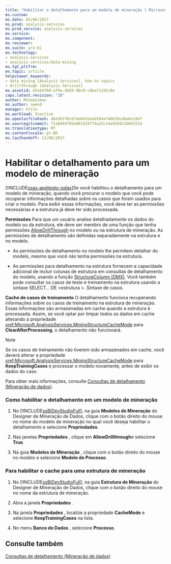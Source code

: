 ```yaml
---
title: "Habilitar o detalhamento para um modelo de mineração | Microsoft Docs"
ms.custom: 
ms.date: 03/06/2017
ms.prod: analysis-services
ms.prod_service: analysis-services
ms.service: 
ms.component: 
ms.reviewer: 
ms.suite: pro-bi
ms.technology:
- analysis-services
- analysis-services/data-mining
ms.tgt_pltfrm: 
ms.topic: article
helpviewer_keywords:
- data mining [Analysis Services], how-to topics
- drillthrough [Analysis Services]
ms.assetid: 4fa44f60-ef9a-4b59-98c0-c0baf1195c8e
caps.latest.revision: "28"
author: Minewiskan
ms.author: owend
manager: kfile
ms.workload: Inactive
ms.openlocfilehash: 46e501f0c67ee041beeb504af46629cdbe6e1def
ms.sourcegitcommit: f1a6944f95dd015d3774a25c14a919421b09151b
ms.translationtype: MT
ms.contentlocale: pt-BR
ms.lasthandoff: 12/08/2017
---
```

# <a name="enable-drillthrough-for-a-mining-model"></a>Habilitar o detalhamento para um modelo de mineração
[!INCLUDE[ssas-appliesto-sqlas](../../includes/ssas-appliesto-sqlas.md)]Se você habilitou o detalhamento para um modelo de mineração, quando você procurar o modelo que você pode recuperar informações detalhadas sobre os casos que foram usados para criar o modelo. Para exibir essas informações, você deve ter as permissões necessárias e a estrutura já deve ter sido processada.  
  
 **Permissões** Para que um usuário analise detalhadamente os dados do modelo ou da estrutura, ele deve ser membro de uma função que tenha permissões [AllowDrillThrough](../../analysis-services/scripting/properties/allowdrillthrough-element-assl.md) no modelo ou na estrutura de mineração. As permissões de detalhamento são definidas separadamente na estrutura e no modelo.  
  
-   As permissões de detalhamento no modelo lhe permitem detalhar do modelo, mesmo que você não tenha permissões na estrutura.  
  
-   As permissões para detalhamento na estrutura fornecem a capacidade adicional de incluir colunas de estrutura em consultas de detalhamento do modelo, usando a função [StructureColumn &#40;DMX&#41;](../../dmx/structurecolumn-dmx.md). Você também pode consultar os casos de teste e treinamento na estrutura usando a sintaxe SELECT… DE \<estrutura >. Sintaxe de casos.  
  
 **Cache de casos de treinamento** O detalhamento funciona recuperando informações sobre os casos de treinamento na estrutura de mineração. Essas informações são armazenadas em cache quando a estrutura é processada. Assim, se você optar por limpar todos os dados em cache alterando a propriedade <xref:Microsoft.AnalysisServices.MiningStructureCacheMode> para **ClearAfterProcessing**, o detalhamento não funcionará.  
  
> [!NOTE]  
>  Se os casos de treinamento não tiverem sido armazenados em cache, você deverá alterar a propriedade <xref:Microsoft.AnalysisServices.MiningStructureCacheMode> para **KeepTrainingCases** e processar o modelo novamente, antes de exibir os dados do caso.  
  
 Para obter mais informações, consulte [Consultas de detalhamento &#40;Mineração de dados&#41;](../../analysis-services/data-mining/drillthrough-queries-data-mining.md).  
  
### <a name="to-enable-drillthrough-on-a-mining-model"></a>Como habilitar o detalhamento em um modelo de mineração  
  
1.  No [!INCLUDE[ssBIDevStudioFull](../../includes/ssbidevstudiofull-md.md)], na guia **Modelos de Mineração** do Designer de Mineração de Dados, clique com o botão direito do mouse no nome do modelo de mineração no qual você deseja habilitar o detalhamento e selecione **Propriedades**.  
  
2.  Nas janelas **Propriedades** , clique em **AllowDrillthrough**e selecione **True**.  
  
3.  Na guia **Modelos de Mineração** , clique com o botão direito do mouse no modelo e selecione **Modelo de Processo**.  
  
### <a name="to-enable-caching-for-a-mining-structure"></a>Para habilitar o cache para uma estrutura de mineração  
  
1.  No [!INCLUDE[ssBIDevStudioFull](../../includes/ssbidevstudiofull-md.md)], na guia **Estrutura de Mineração** do Designer de Mineração de Dados, clique com o botão direito do mouse no nome da estrutura de mineração.  
  
2.  Abra a janela **Propriedades** .  
  
3.  Na janela **Propriedades** , localize a propriedade **CacheMode** e selecione **KeepTrainingCases** na lista.  
  
4.  No menu **Banco de Dados** , selecione **Processo**.  
  
## <a name="see-also"></a>Consulte também  
 [Consultas de detalhamento &#40;Mineração de dados&#41;](../../analysis-services/data-mining/drillthrough-queries-data-mining.md)  
  
  

